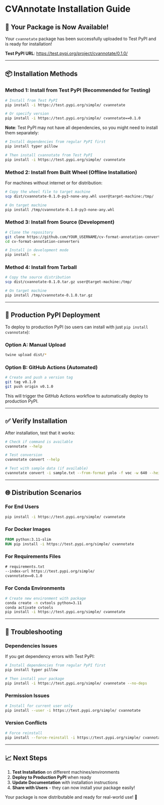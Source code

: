 # CVAnnotate Installation Guide

## 🎉 **Your Package is Now Available!**

Your `cvannotate` package has been successfully uploaded to Test PyPI and is ready for installation!

**Test PyPI URL**: https://test.pypi.org/project/cvannotate/0.1.0/

---

## 📦 **Installation Methods**

### **Method 1: Install from Test PyPI (Recommended for Testing)**

```bash
# Install from Test PyPI
pip install -i https://test.pypi.org/simple/ cvannotate

# Or specify version
pip install -i https://test.pypi.org/simple/ cvannotate==0.1.0
```

**Note**: Test PyPI may not have all dependencies, so you might need to install them separately:

```bash
# Install dependencies from regular PyPI first
pip install typer pillow

# Then install cvannotate from Test PyPI
pip install -i https://test.pypi.org/simple/ cvannotate
```

### **Method 2: Install from Built Wheel (Offline Installation)**

For machines without internet or for distribution:

```bash
# Copy the wheel file to target machine
scp dist/cvannotate-0.1.0-py3-none-any.whl user@target-machine:/tmp/

# On target machine
pip install /tmp/cvannotate-0.1.0-py3-none-any.whl
```

### **Method 3: Install from Source (Development)**

```bash
# Clone the repository
git clone https://github.com/YOUR_USERNAME/cv-format-annotation-converters.git
cd cv-format-annotation-converters

# Install in development mode
pip install -e .
```

### **Method 4: Install from Tarball**

```bash
# Copy the source distribution
scp dist/cvannotate-0.1.0.tar.gz user@target-machine:/tmp/

# On target machine
pip install /tmp/cvannotate-0.1.0.tar.gz
```

---

## 🚀 **Production PyPI Deployment**

To deploy to production PyPI (so users can install with just `pip install cvannotate`):

### **Option A: Manual Upload**
```bash
twine upload dist/*
```

### **Option B: GitHub Actions (Automated)**
```bash
# Create and push a version tag
git tag v0.1.0
git push origin v0.1.0
```

This will trigger the GitHub Actions workflow to automatically deploy to production PyPI.

---

## ✅ **Verify Installation**

After installation, test that it works:

```bash
# Check if command is available
cvannotate --help

# Test conversion
cvannotate convert --help

# Test with sample data (if available)
cvannotate convert -i sample.txt --from-format yolo -f voc -w 640 --height 480 -c classes.txt
```

---

## 🌐 **Distribution Scenarios**

### **For End Users**
```bash
pip install -i https://test.pypi.org/simple/ cvannotate
```

### **For Docker Images**
```dockerfile
FROM python:3.11-slim
RUN pip install -i https://test.pypi.org/simple/ cvannotate
```

### **For Requirements Files**
```txt
# requirements.txt
--index-url https://test.pypi.org/simple/
cvannotate==0.1.0
```

### **For Conda Environments**
```bash
# Create new environment with package
conda create -n cvtools python=3.11
conda activate cvtools
pip install -i https://test.pypi.org/simple/ cvannotate
```

---

## 🔧 **Troubleshooting**

### **Dependencies Issues**
If you get dependency errors with Test PyPI:
```bash
# Install dependencies from regular PyPI first
pip install typer pillow

# Then install your package
pip install -i https://test.pypi.org/simple/ cvannotate --no-deps
```

### **Permission Issues**
```bash
# Install for current user only
pip install --user -i https://test.pypi.org/simple/ cvannotate
```

### **Version Conflicts**
```bash
# Force reinstall
pip install --force-reinstall -i https://test.pypi.org/simple/ cvannotate
```

---

## 📈 **Next Steps**

1. **Test Installation** on different machines/environments
2. **Deploy to Production PyPI** when ready
3. **Update Documentation** with installation instructions
4. **Share with Users** - they can now install your package easily!

Your package is now distributable and ready for real-world use! 🎉
